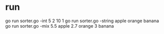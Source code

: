 # run

go run sorter.go -int 5 2 10 1
go run sorter.go -string apple orange banana
go run sorter.go -mix 5.5 apple 2.7 orange 3 banana
